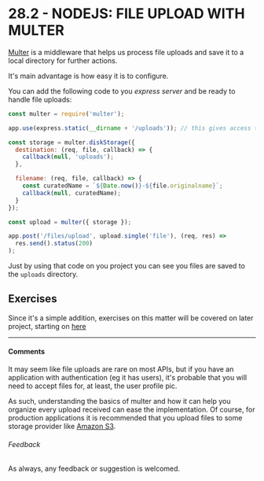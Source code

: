 # 28.2 - NODEJS: FILE UPLOAD WITH MULTER

[Multer](https://github.com/expressjs/multer) is a middleware that helps us process file uploads and save it to a local directory for further actions.

It's main advantage is how easy it is to configure.

You can add the following code to you *express server* and be ready to handle file uploads:

```javascript
const multer = require('multer');

app.use(express.static(__dirname + '/uploads')); // this gives access to the files via browser

const storage = multer.diskStorage({
  destination: (req, file, callback) => {
    callback(null, 'uploads');
  },

  filename: (req, file, callback) => {
    const curatedName = `${Date.now()}-${file.originalname}`;
    callback(null, curatedName);
  }
});

const upload = multer({ storage });

app.post('/files/upload', upload.single('file'), (req, res) =>
  res.send().status(200)
);
```

Just by using that code on you project you can see you files are saved to the `uploads` directory.


## Exercises

Since it's a simple addition, exercises on this matter will be covered on later project, starting on [here](../Project_01_TBA)

----

#### Comments

It may seem like file uploads are rare on most APIs, but if you have an application with authentication (eg it has users), it's probable that you will need to accept files for, at least, the user profile pic.

As such, understanding the basics of multer and how it can help you organize every upload received can ease the implementation. Of course, for production applications it is recommended that you upload files to some storage provider like [Amazon S3](https://aws.amazon.com/s3/).

###### Feedback

As always, any feedback or suggestion is welcomed.

